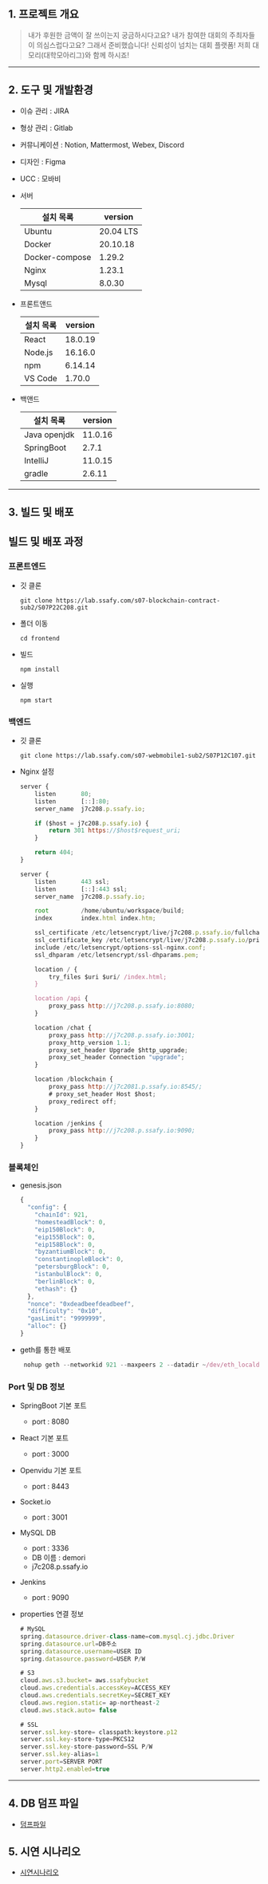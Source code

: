 ## 1. 프로젝트 개요

> 내가 후원한 금액이 잘 쓰이는지 궁금하시다고요? 내가 참여한 대회의 주최자들이 의심스럽다고요? 그래서 준비했습니다! 신뢰성이 넘치는 대회 플랫폼! 저희 대모리(대학모아리그)와 함께 하시죠!
> 

---

## 2. 도구 및 개발환경

- 이슈 관리 : JIRA
- 형상 관리 : Gitlab
- 커뮤니케이션 : Notion, Mattermost, Webex, Discord
- 디자인 : Figma
- UCC : 모바비
- 서버
    
    
    | 설치 목록 | version |
    | --- | --- |
    | Ubuntu | 20.04 LTS |
    | Docker | 20.10.18 |
    | Docker-compose | 1.29.2 |
    | Nginx | 1.23.1 |
    | Mysql | 8.0.30 |
- 프론트앤드
    
    
    | 설치 목록 | version |
    | --- | --- |
    | React | 18.0.19 |
    | Node.js | 16.16.0 |
    | npm | 6.14.14 |
    | VS Code | 1.70.0 |
- 백앤드
    
    
    | 설치 목록 | version |
    | --- | --- |
    | Java openjdk | 11.0.16 |
    | SpringBoot | 2.7.1 |
    | IntelliJ | 11.0.15 |
    | gradle | 2.6.11 |

---

## 3. 빌드 및 배포

## 빌드 및 배포 과정

### 프론트엔드

- 깃 클론
    
    `git clone https://lab.ssafy.com/s07-blockchain-contract-sub2/S07P22C208.git`
    
- 폴더 이동
    
    `cd frontend`
    
- 빌드
    
    `npm install`
    
- 실행
    
    `npm start`
    

### 백엔드

- 깃 클론
    
    `git clone https://lab.ssafy.com/s07-webmobile1-sub2/S07P12C107.git`
    
- Nginx 설정
    
    ```jsx
    server {
        listen       80;
        listen       [::]:80;
        server_name  j7c208.p.ssafy.io;
    
        if ($host = j7c208.p.ssafy.io) {
            return 301 https://$host$request_uri;
        }
    
        return 404;
    }
    
    server {
        listen       443 ssl;
        listen       [::]:443 ssl;
        server_name  j7c208.p.ssafy.io;
    
        root         /home/ubuntu/workspace/build;
        index        index.html index.htm;
    
        ssl_certificate /etc/letsencrypt/live/j7c208.p.ssafy.io/fullchain.pem;
        ssl_certificate_key /etc/letsencrypt/live/j7c208.p.ssafy.io/privkey.pem;
        include /etc/letsencrypt/options-ssl-nginx.conf;
        ssl_dhparam /etc/letsencrypt/ssl-dhparams.pem;
    
        location / {
            try_files $uri $uri/ /index.html;
        }
    
        location /api {
            proxy_pass http://j7c208.p.ssafy.io:8080;
        }
    
        location /chat {
            proxy_pass http://j7c208.p.ssafy.io:3001;
            proxy_http_version 1.1;
            proxy_set_header Upgrade $http_upgrade;
            proxy_set_header Connection "upgrade";
        }
    
        location /blockchain {
            proxy_pass http://j7c2081.p.ssafy.io:8545/;
            # proxy_set_header Host $host;
            proxy_redirect off;
        }
    
        location /jenkins {
            proxy_pass http://j7c208.p.ssafy.io:9090;
        }
    }
    ```
    

### 블록체인

- genesis.json
    
    ```jsx
    {
      "config": {
        "chainId": 921,
        "homesteadBlock": 0,
        "eip150Block": 0,
        "eip155Block": 0,
        "eip158Block": 0,
        "byzantiumBlock": 0,
        "constantinopleBlock": 0,
        "petersburgBlock": 0,
        "istanbulBlock": 0,
        "berlinBlock": 0,
        "ethash": {}
      },
      "nonce": "0xdeadbeefdeadbeef",
      "difficulty": "0x10",
      "gasLimit": "9999999",
      "alloc": {}
    }
    ```
    
- geth를 통한 배포
    
    ```jsx
     nohup geth --networkid 921 --maxpeers 2 --datadir ~/dev/eth_localdata/ --port 30303 --allow-insecure-unlock --http --http.port 8545 --http.addr '0.0.0.0' --http.corsdomain=* --http.api eth,net,web3,miner,personal --http.vhosts '*' &
    ```
    

### Port 및 DB 정보

- SpringBoot 기본 포트
    - port : 8080
- React 기본 포트
    - port : 3000
- Openvidu 기본 포트
    - port : 8443
- Socket.io
    - port : 3001
- MySQL DB
    - port : 3336
    - DB 이름 : demori
    - j7c208.p.ssafy.io
- Jenkins
    - port : 9090
- properties 연결 정보
    
    ```jsx
    # MySQL
    spring.datasource.driver-class-name=com.mysql.cj.jdbc.Driver
    spring.datasource.url=DB주소
    spring.datasource.username=USER ID
    spring.datasource.password=USER P/W
    
    # S3
    cloud.aws.s3.bucket= aws.ssafybucket
    cloud.aws.credentials.accessKey=ACCESS_KEY
    cloud.aws.credentials.secretKey=SECRET_KEY
    cloud.aws.region.static= ap-northeast-2
    cloud.aws.stack.auto= false
    
    # SSL
    server.ssl.key-store= classpath:keystore.p12
    server.ssl.key-store-type=PKCS12
    server.ssl.key-store-password=SSL P/W
    server.ssl.key-alias=1
    server.port=SERVER PORT
    server.http2.enabled=true
    ```
    

---

## 4. DB 덤프 파일
 - [덤프파일](DB) 


## 5. 시연 시나리오
- [시연시나리오](시연시나리오)

